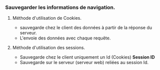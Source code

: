 ### Sauvegarder les informations de navigation.

1. Méthode d'utilisation de Cookies.
    - sauvegarde chez le client des données à partir de la réponse du serveur.
    - L'envoie des données avec chaque requête.

2. Méthode d'utilisation des sessions.
    - Sauvegarde chez le client uniquement un Id (Cookies) **Session ID**
    - Sauvegarde sur le serveur (serveur web) reliées au session Id.